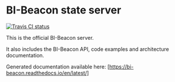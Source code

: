 BI-Beacon state server
======================

[![Travis CI status](https://api.travis-ci.org/objarni/leanmodel.svg?branch=master)](https://travis-ci.org/BI-Beacon/server)

This is the official BI-Beacon server.

It also includes the BI-Beacon API, code examples and architecture documentation.

Generated documentation available here: [https://bi-beacon.readthedocs.io/en/latest/]
